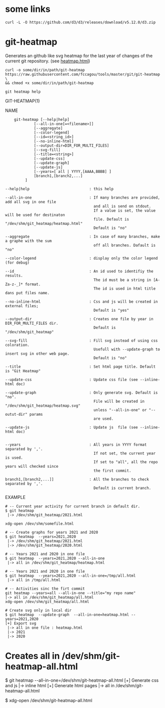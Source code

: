 # some links

    curl -L -O https://github.com/d3/d3/releases/download/v5.12.0/d3.zip


# git-heatmap

Generates an github like svg heatmap for the last year of changes of the current
git repository. (see [heatmap.html](heatmap.html))

    curl -o some/dir/in/path/git-heatmap https://raw.githubusercontent.com/fccagou/tools/master/git/git-heatmap \
    && chmod +x some/dir/in/path/git-heatmap

    git heatmap help


GIT-HEATMAP(1)

NAME

        git-heatmap [--help|help]
                 [--all-in-one[=<filename>]]
                 [--aggregate]
                 [--color-legend]
                 [--id=<string_id>]
                 [--no-inline-html]
                 [--output-dir=DIR_FOR_MULTI_FILES]
                 [--svg-fill]
                 [--title=<string>]
                 [--update-css]
                 [--update-graph]
                 [--update-js]
                 [--years=[ all | YYYY,[AAAA,BBBB] ]
                 [branch1,[branch2,...]
             ]

    --help|help                           : this help

    --all-in-one                          : If many branches are provided, add all svg in one file
                                            and all is send on stdout.
                                            If a value is set, the value will be used for destinaton
                                            file. Default is "/dev/shm/git_heatmap/heatmap.html"
                                            Default is "no"

    --aggregate                           : In case of many branches, make a graphe with the sum
                                            off all branches. Dafault is "no"

    --color-legend                        : display only the color legend (for debug)

    --id                                  : An id used to identifiy the results.
                                            The id must be a string in [A-Za-z-_]* format.
                                            The id is used in html title dans put files name.

    --no-inline-html                      : Css and js will be created in external files;
                                            Default is "yes"

    --output-dir                          : Creates one file by year in DIR_FOR_MULTI_FILES dir.
                                            Default is "/dev/shm/git_heatmap"

    --svg-fill                            : Fill svg instead of using css coloration.
                                            Usefull with --update-graph to insert svg in other web page.
                                            Default is "no"

    --title                               : Set html page title. Default is "Git Heatmap"

    --update-css                          : Update css file (see --inline-html doc)

    --update-graph                        : Only generate svg. Default is "no".
                                            File will be created in "/dev/shm/git_heatmap/heatmap.svg"
                                            unless "--all-in-one" or "--outut-dir" params
                                            are used.

    --update-js                           : Update js  file (see --inline-html doc)


    --years                               : All years in YYYY format separated by ','.
                                            If not set, the current year is used.
                                            If set to "all", all the repo years will checked since
                                            the first commit.

    branch1,[branch2,...]]                : All the branches to check separated by ','.
                                            Default is current branch.
EXAMPLE

    # -- Current year activity for current branch in default dir.
    $ git heatmap
     |-> /dev/shm/git_heatmap/2021.html

    xdg-open /dev/shm/somefile.html

    # -- Create graphs for years 2021 and 2020
    $ git heatmap  --years=2021,2020
     |-> /dev/shm/git_heatmap/2021.html
     |-> /dev/shm/git_heatmap/2020.html

    # -- Years 2021 and 2020 in one file
    $ git heatmap  --years=2021,2020 --all-in-one
     |-> all in /dev/shm/git_heatmap/heatmap.html

    # -- Years 2021 and 2020 in one file
    $ git heatmap  --years=2021,2020 --all-in-one=/tmp/all.html
     |-> all in /tmp/all.html

    # -- Activities sinc the firt commit
    git heatmap --years=all --all-in-one --title="my repo name"
    |-> all in /dev/shm/git_heatmap/all.html
    xdg-open /dev/shm/git_heatmap/all.html

    # Create svg only in local dir
    $ git heatmap  --update-graph  --all-in-one=heatmap.html --years=2021,2020
    [+] Export svg
     |-> all in one file : heatmap.html
     |-> 2021
     |-> 2020

   # Creates all in /dev/shm/git-heatmap-all.html
   $ git heatmap  --all-in-one=/dev/shm/git-heatmap-all.html
   [+] Generate css and js
    |-> inline html
   [+] Generate html pages
    |-> all in /dev/shm/git-heatmap-all.html

   $ xdg-open /dev/shm/git-heatmap-all.html



